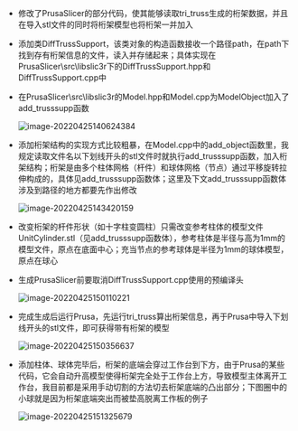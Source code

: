 - 修改了PrusaSlicer的部分代码，使其能够读取tri_truss生成的桁架数据，并且在导入stl文件的同时将桁架模型也将桁架一并加入

- 添加类DiffTrussSupport，该类对象的构造函数接收一个路径path，在path下找到存有桁架信息的文件，读入并存储起来；具体实现在PrusaSlicer\src\libslic3r下的DiffTrussSupport.hpp和DiffTrussSupport.cpp中

- 在PrusaSlicer\src\libslic3r的Model.hpp和Model.cpp为ModelObject加入了add_trusssupp函数

  ![image-20220425140624384](C:\Users\GtJeight\AppData\Roaming\Typora\typora-user-images\image-20220425140624384.png)

- 添加桁架结构的实现方式比较粗暴，在Model.cpp中的add_object函数里，我规定读取文件名以下划线开头的stl文件时就执行add_trusssupp函数，加入桁架结构；桁架是由多个柱体网格（杆件）和球体网格（节点）通过平移旋转拉伸构成的，具体见add_trusssupp函数体；这里及下文add_trusssupp函数体涉及到路径的地方都要先作出修改

  ![image-20220425143420159](C:\Users\GtJeight\AppData\Roaming\Typora\typora-user-images\image-20220425143420159.png)

- 改变桁架的杆件形状（如十字柱变圆柱）只需改变参考柱体的模型文件UnitCylinder.stl（见add_trusssupp函数体），参考柱体是半径与高为1mm的模型文件，原点在底面中心；充当节点的参考球体是半径为1mm的球体模型，原点在球心

- 生成PrusaSlicer前要取消DiffTrussSupport.cpp使用的预编译头

  ![image-20220425150110221](C:\Users\GtJeight\AppData\Roaming\Typora\typora-user-images\image-20220425150110221.png)

- 完成生成后运行Prusa，先运行tri_truss算出桁架信息，再于Prusa中导入下划线开头的stl文件，即可获得带有桁架的模型

  ![image-20220425150356637](C:\Users\GtJeight\AppData\Roaming\Typora\typora-user-images\image-20220425150356637.png)

- 添加柱体、球体完毕后，桁架的底端会穿过工作台到下方，由于Prusa的某些代码，它会自动升高模型使得桁架完全处于工作台上方，导致模型主体离开工作台，我目前都是采用手动切割的方法切去桁架底端的凸出部分；下图圈中的小球就是因为桁架底端突出而被垫高脱离工作板的例子

  ![image-20220425151325679](C:\Users\GtJeight\AppData\Roaming\Typora\typora-user-images\image-20220425151325679.png)

